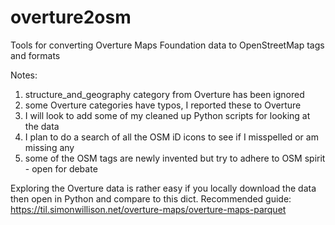 # overture2osm
Tools for converting Overture Maps Foundation data to OpenStreetMap tags and formats

Notes: 

1. structure_and_geography category from Overture has been ignored
2. some Overture categories have typos, I reported these to Overture
3. I will look to add some of my cleaned up Python scripts for looking at the data
4. I plan to do a search of all the OSM iD icons to see if I misspelled or am missing any
5. some of the OSM tags are newly invented but try to adhere to OSM spirit - open for debate

Exploring the Overture data is rather easy if you locally download the data then open in Python and compare to this dict. Recommended guide: https://til.simonwillison.net/overture-maps/overture-maps-parquet

